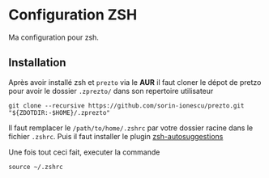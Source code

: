 # Configuration ZSH

Ma configuration pour zsh.

## Installation

Après avoir installé zsh et `prezto` via le **AUR** il faut cloner le dépot de pretzo pour avoir le dossier `.zprezto/` dans son repertoire utilisateur

```
git clone --recursive https://github.com/sorin-ionescu/prezto.git "${ZDOTDIR:-$HOME}/.zprezto"
```

Il faut remplacer le `/path/to/home/.zshrc` par votre dossier racine dans le fichier `.zshrc`. Puis il faut installer le plugin [zsh-autosuggestions](https://github.com/zsh-users/zsh-autosuggestions)

Une fois tout ceci fait, executer la commande 

```shell
source ~/.zshrc
```